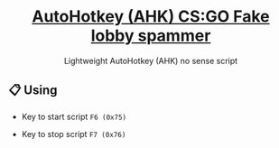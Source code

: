 <h1 align="center">
  <a href="https://github.com/ahkcsgo/fake-lobby-spammer">
    AutoHotkey (AHK) CS:GO Fake lobby spammer
  </a>
</h1>

<p align="center">
  Lightweight AutoHotkey (AHK) no sense script
</p>

## 📋 Using

* Key to start script ```F6 (0x75)```

* Key to stop script ```F7 (0x76)```

